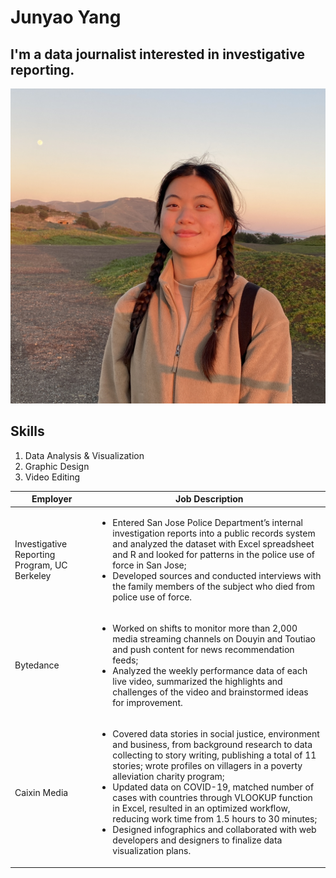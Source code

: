 # Junyao Yang
## I'm a data journalist interested in investigative reporting. 
![profile photo](/IMG_3407.jpg)
## Skills
1. Data Analysis & Visualization
2. Graphic Design
3. Video Editing

| Employer                                     | Job Description                                                                                                                                                                                                                                                                                                                                                                                                                                                                                                                                      |
|----------------------------------------------|------------------------------------------------------------------------------------------------------------------------------------------------------------------------------------------------------------------------------------------------------------------------------------------------------------------------------------------------------------------------------------------------------------------------------------------------------------------------------------------------------------------------------------------------------|
| Investigative Reporting Program, UC Berkeley | <ul><li>Entered San Jose Police Department’s internal investigation reports into a public records system and analyzed the dataset with Excel spreadsheet and R and looked for patterns in the police use of force in San Jose;</li><li>Developed sources and conducted interviews with the family members of the subject who died from police use of force.</li></ul>                                                                                                                                                                                   |
| Bytedance                                    | <ul><li>Worked on shifts to monitor more than 2,000 media streaming channels on Douyin and Toutiao and push content for news recommendation feeds;</li><li>Analyzed the weekly performance data of each live video, summarized the highlights and challenges of the video and brainstormed ideas for improvement.</li></ul>                                                                                                                                                                                                                                                |
| Caixin Media                                 | <ul><li>Covered data stories in social justice, environment and business, from background research to data collecting to story writing, publishing a total of 11 stories; wrote profiles on villagers in a poverty alleviation charity program;</li><li>Updated data on COVID-19, matched number of cases with countries through VLOOKUP function in Excel, resulted in an optimized workflow, reducing work time from 1.5 hours to 30 minutes;</li><li>Designed infographics and collaborated with web developers and designers to finalize data visualization plans.</li></ul> |
